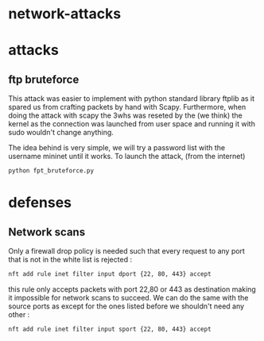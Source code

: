 # network-attacks
# attacks
## ftp bruteforce
This attack was easier to implement with python standard library ftplib as it spared us from crafting packets by hand with Scapy. Furthermore, when doing the attack with scapy the 3whs was reseted by the (we think) the kernel as the connection was launched from user space and running it with sudo wouldn't change anything.

The idea behind is very simple, we will try a password list with the username mininet until it works. To launch the attack, (from the internet)
```sh
python fpt_bruteforce.py
```
# defenses
## Network scans
Only a firewall drop policy is needed such that every request to any port that is not in the white list is rejected :
```sh
nft add rule inet filter input dport {22, 80, 443} accept
```
this rule only accepts packets with port 22,80 or 443 as destination making it impossible for network scans to succeed. We can do the same with the source ports as except for the ones listed before we shouldn't need any other :
```sh
nft add rule inet filter input sport {22, 80, 443} accept
```
